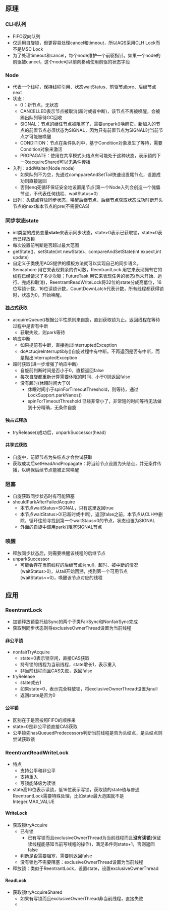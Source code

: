 ## 原理
### CLH队列
- FIFO双向队列
- 仅适用自旋锁，但更容易处理cancel和timeout，所以AQS采用CLH Lock而不是MSC Lock
- 为了处理timeout和cancel，每个node维护一个前驱指针。如果一个node的前驱被cancel，这个node可以前向移动使用前驱的状态字段
### Node
- 代表一个线程，保持线程引用、状态waitStatus、前驱节点pre、后继节点next
- 状态：
  - 0：新节点，无状态
  - CANCELLED表示节点被取消(超时或者中断)，该节点不再被唤醒，会被踢出队列等待GC回收
  - SIGNAL：节点的继任节点被阻塞了，需要unpark()唤醒它。新加入的节点的前置节点必须状态为SIGNAL，因为只有前置节点为SIGNAL时当前节点才可能被唤醒 
  - CONDITION：节点在条件队列中，基于Condition对象发生了等待，需要Condition对象来激活
  - PROPAGATE：使用在共享模式头结点有可能处于这种状态，表示锁的下一次acquireShared可以无条件传播
- 入列：addWaiter(Node mode)
  - 如果队列不为空，先通过comppareAndSetTail快速设置尾节点，设置成功则直接返回
  - 否则enq死循环保证安全地设置尾节点(第一个Node入列会创造一个傀儡节点，不代表任何线程、waitStatus=0)
- 出列：头结点释放同步状态，唤醒后继节点，后继节点获取状态成功时断开头节点的next和本节点的pre(不需要CAS)
  
### 同步状态state
- int类型的成员变量**state**来表示同步状态，state\>0表示已获取锁，state=0表示已释放锁
- 每次设置前判断是否超过最大范围
- getState()、setState(int newState)、compareAndSetState(int expect,int update)
- 自定义子类使用AQS提供的模板方法就可以实现自己的同步语义。Semaphore 用它来表现剩余的许可数，ReentrantLock 用它来表现拥有它的线程已经请求了多少次锁；FutureTask 用它来表现任务的状态(尚未开始、运行、完成和取消)，ReentrantReadWriteLock将32位的state分成高低位，16位写锁计数，16位读锁计数，CountDownLatch代表计数，所有线程都获得锁时，状态为0，开始唤醒。
#### 独占式获取
- acquireQueue()根据公平性原则来自旋，直到获取锁为止。返回线程在等待过程中是否有中断
   - 获取失败，则park等待
- 响应中断
  - 如果提前有中断，直接抛出InterruptedException
  - doActuqireInterruptibly()自旋过程中有中断，不再返回是否有中断，而是抛出InterruptedException
- 超时获取(进一步增强了响应中断)
  - 自旋前判断时间是否小于0，直接返回false
  - 每次自旋都重新计算需要休眠的时间，小于0则返回false
  - 没有超时(休眠时间大于0)
    - 休眠时间小于spinForTimeoutThreshold，则等待，通过LockSupport.parkNanos()
    - spinForTimeoutThreshold 已经非常小了，非常短的时间等待无法做到十分精确，无条件自旋
#### 独占式释放
- tryRelease()成功后，unparkSuccessor(head)
#### 共享式获取
- 自旋中，前驱节点为头结点才会尝试获取
- 获取成功后setHeadAndPropagate：将当前节点设置为头结点，并无条件传播，以确保后续节点能被正常唤醒
 
### 阻塞
- 自旋获取同步状态时有可能阻塞
- shouldParkAfterFailedAcquire
  - 本节点waitStatus=SIGNAL，只有这里返回true
  - 本节点waitStatus\>0(已超时或中断)，返回false之前，本节点从CLH中删除，循环往前寻找到第一个waitStaus\<0的节点，状态设置为SIGNAL
  - 外面的自旋中调用park()阻塞SIGNAL节点
### 唤醒
- 释放同步状态后，则需要唤醒该线程的后继节点
- unparkSuccessor
  - 可能会存在当前线程的后继节点为null，超时、被中断的情况(waitStatus\>0)，从tail开始回溯，找到第一个可用节点(waitStatus\<=0)，唤醒该节点对应的线程

## 应用
### ReentrantLock
- 加锁释放锁委托给Sync的两个子类FairSync和NonfairSync完成
- 获取到同步状态则将exclusiveOwnerThread设置为当前线程
#### 非公平锁
- nonfairTryAcquire
  - state=0表示锁空闲，直接CAS获取
  - 持有锁的线程为当前线程，state增长1，表示重入
  - 非当前线程而且CAS失败，返回false
- tryRelease
  - state减去1
  - 如果state=0，表示完全释放锁，将exclusiveOwnerThread设置为null
  - 返回state是否为0
#### 公平锁
- 区别在于是否按照FIFO的顺序来
- state=0是非公平锁直接CAS获取
- 公平锁先hasQueuedPredecessors判断当前线程是否为头结点，是头结点则尝试获取锁
### ReentrantReadWriteLock
- 特点
  - 支持公平和非公平
  - 支持重入
  - 写锁能降级为读锁
- state高16位表示读锁，低16位表示写锁，获取锁的state值与普通ReentrantLock需要特殊处理，比如state最大范围就不是Integer.MAX_VALUE
#### WriteLock
- 获取锁tryAcquire
  - 已有锁
    - 已有写锁而且exclusiveOwnerThread为当前线程而且**没有读锁**(保证读线程能感知当前写线程的操作)，满足条件则state\+1，否则返回false
  - 判断是否需要阻塞，需要则返回false
  - 没有锁也不需要阻塞：exclusiveOwnerThread设置为当前线程
- 释放锁：类似于ReentrantLock，设置state，设置exclusiveOwnerThread
#### ReadLock
- 获取锁tryAcquireShared
  - 如果有写锁而且exclusiveOwnerThread非当前线程，直接失败
  - 
